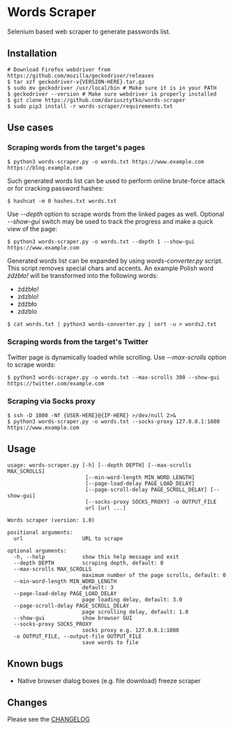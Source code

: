# Words Scraper
Selenium based web scraper to generate passwords list.

## Installation
```
# Download Firefox webdriver from https://github.com/mozilla/geckodriver/releases
$ tar xzf geckodriver-v{VERSION-HERE}.tar.gz
$ sudo mv geckodriver /usr/local/bin # Make sure it is in your PATH
$ geckodriver --version # Make sure webdriver is properly installed
$ git clone https://github.com/dariusztytko/words-scraper
$ sudo pip3 install -r words-scraper/requirements.txt
```

## Use cases

### Scraping words from the target's pages
```
$ python3 words-scraper.py -o words.txt https://www.example.com https://blog.example.com
```

Such generated words list can be used to perform online brute-force attack or for cracking password hashes:
```
$ hashcat -m 0 hashes.txt words.txt
```

Use *--depth* option to scrape words from the linked pages as well.
Optional *--show-gui* switch may be used to track the progress and make a quick view of the page:
```shell script
$ python3 words-scraper.py -o words.txt --depth 1 --show-gui https://www.example.com
```

Generated words list can be expanded by using *words-converter.py* script.
This script removes special chars and accents.
An example Polish word *źdźbło!* will be transformed into the following words:
* źdźbło!
* zdzblo!
* źdźbło
* zdzblo
```
$ cat words.txt | python3 words-converter.py | sort -u > words2.txt
```

### Scraping words from the target's Twitter
Twitter page is dynamically loaded while scrolling.
Use *--max-scrolls* option to scrape words:
```shell script
$ python3 words-scraper.py -o words.txt --max-scrolls 300 --show-gui https://twitter.com/example.com
```

### Scraping via Socks proxy
```
$ ssh -D 1080 -Nf {USER-HERE}@{IP-HERE} >/dev/null 2>&
$ python3 words-scraper.py -o words.txt --socks-proxy 127.0.0.1:1080 https://www.example.com
```

## Usage
```
usage: words-scraper.py [-h] [--depth DEPTH] [--max-scrolls MAX_SCROLLS]
                         [--min-word-length MIN_WORD_LENGTH]
                         [--page-load-delay PAGE_LOAD_DELAY]
                         [--page-scroll-delay PAGE_SCROLL_DELAY] [--show-gui]
                         [--socks-proxy SOCKS_PROXY] -o OUTPUT_FILE
                         url [url ...]

Words scraper (version: 1.0)

positional arguments:
  url                   URL to scrape

optional arguments:
  -h, --help            show this help message and exit
  --depth DEPTH         scraping depth, default: 0
  --max-scrolls MAX_SCROLLS
                        maximum number of the page scrolls, default: 0
  --min-word-length MIN_WORD_LENGTH
                        default: 3
  --page-load-delay PAGE_LOAD_DELAY
                        page loading delay, default: 3.0
  --page-scroll-delay PAGE_SCROLL_DELAY
                        page scrolling delay, default: 1.0
  --show-gui            show browser GUI
  --socks-proxy SOCKS_PROXY
                        socks proxy e.g. 127.0.0.1:1080
  -o OUTPUT_FILE, --output-file OUTPUT_FILE
                        save words to file
```

## Known bugs
* Native browser dialog boxes (e.g. file download) freeze scraper

## Changes
Please see the [CHANGELOG](CHANGELOG)
